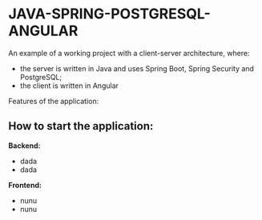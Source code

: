 # JAVA-SPRING-POSTGRESQL-ANGULAR

An example of a working project with a client-server architecture, where:
* the server is written in Java and uses Spring Boot, Spring Security and PostgreSQL;
* the client is written in Angular

Features of the application:


## How to start the application:
**Backend:**
* dada
* dada

**Frontend:**
* nunu
* nunu
